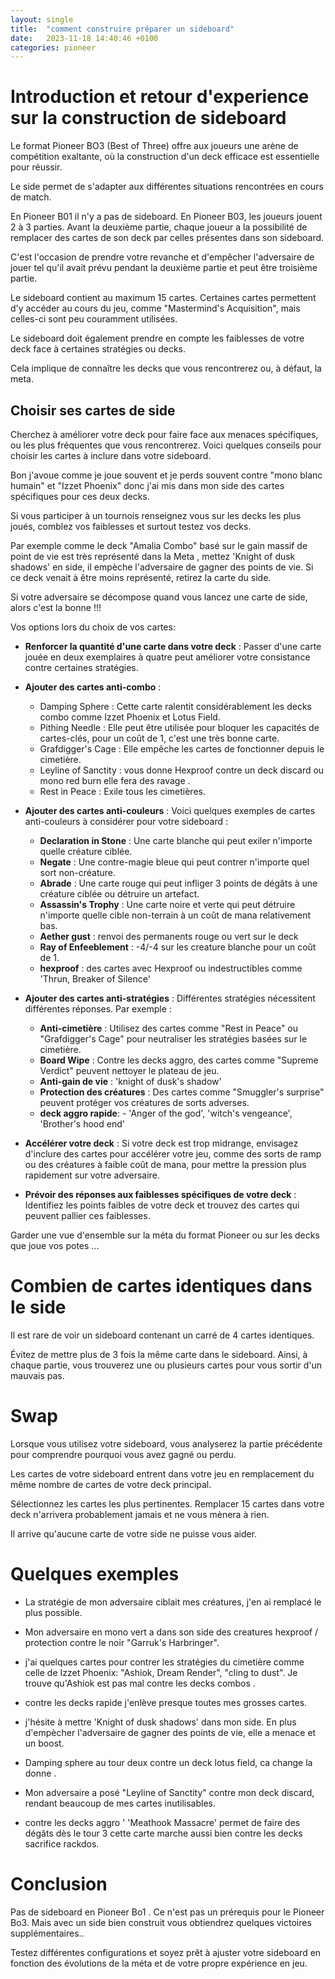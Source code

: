 ```yaml
---
layout: single
title:  "comment construire préparer un sideboard"
date:   2023-11-18 14:40:46 +0100
categories: pioneer
---
```


# Introduction et retour d'experience sur la construction de sideboard

Le format Pioneer BO3 (Best of Three) offre aux joueurs une arène de compétition exaltante, où la construction d'un deck efficace est essentielle pour réussir.

Le side permet de s'adapter aux différentes situations rencontrées en cours de match.

En Pioneer B01 il n'y a pas de sideboard. En Pioneer B03, les joueurs jouent 2 à 3 parties. Avant la deuxième partie, chaque joueur a la possibilité de remplacer des cartes de son deck par celles présentes dans son sideboard.

C'est l'occasion de prendre votre revanche et d'empêcher l'adversaire de jouer tel qu'il avait prévu pendant la deuxième partie et peut être troisième partie.

Le sideboard contient au maximum 15 cartes. Certaines cartes permettent d'y accéder au cours du jeu, comme "Mastermind's Acquisition", mais celles-ci sont peu couramment utilisées.

Le sideboard doit également prendre en compte les faiblesses de votre deck face à certaines stratégies ou decks.

Cela implique de connaître les decks que vous rencontrerez ou, à défaut, la meta.

## Choisir ses cartes de side

Cherchez à améliorer votre deck pour faire face aux menaces spécifiques, ou les plus fréquentes que vous rencontrerez. Voici quelques conseils pour choisir les cartes à inclure dans votre sideboard.

Bon j'avoue comme je joue souvent et je perds souvent contre "mono blanc humain" et "Izzet Phoenix" donc j'ai mis dans mon side des cartes spécifiques pour ces deux decks.

Si vous participer à un tournois renseignez vous sur les decks les plus joués, comblez vos faiblesses et surtout testez vos decks.

Par exemple comme le deck "Amalia Combo" basé sur le gain massif de point de vie est très représenté dans la Meta , mettez 'Knight of dusk shadows' en side, il empèche l'adversaire de gagner des points de vie. Si ce deck venait à être moins représenté, retirez la carte du side.

Si votre adversaire se décompose quand vous lancez une carte de side, alors c'est la bonne !!!

Vos options lors du choix de vos cartes:

- **Renforcer la quantité d'une carte dans votre deck** : Passer d'une carte jouée en deux exemplaires à quatre peut améliorer votre consistance contre certaines stratégies.

- **Ajouter des cartes anti-combo** :
  - Damping Sphere : Cette carte ralentit considérablement les decks combo comme Izzet Phoenix et Lotus Field.
  - Pithing Needle : Elle peut être utilisée pour bloquer les capacités de cartes-clés, pour un coût de 1, c'est une très bonne carte.
  - Grafdigger's Cage : Elle empêche les cartes de fonctionner depuis le cimetière.
  - Leyline of Sanctity : vous donne Hexproof contre un deck discard ou mono red burn elle fera des ravage .
  - Rest in Peace : Exile tous les cimetières.

- **Ajouter des cartes anti-couleurs** : Voici quelques exemples de cartes anti-couleurs à considérer pour votre sideboard :
  - **Declaration in Stone** : Une carte blanche qui peut exiler n'importe quelle créature ciblée.
  - **Negate** : Une contre-magie bleue qui peut contrer n'importe quel sort non-créature.
  - **Abrade** : Une carte rouge qui peut infliger 3 points de dégâts à une créature ciblée ou détruire un artefact.
  - **Assassin's Trophy** : Une carte noire et verte qui peut détruire n'importe quelle cible non-terrain à un coût de mana relativement bas.
  - **Aether gust** : renvoi des permanents rouge ou vert sur le deck
  - **Ray of Enfeeblement** : -4/-4 sur les creature blanche pour un coût de 1.
  - **hexproof** : des cartes avec Hexproof ou indestructibles comme 'Thrun, Breaker of Silence'

- **Ajouter des cartes anti-stratégies** : Différentes stratégies nécessitent différentes réponses. Par exemple :
  - **Anti-cimetière** : Utilisez des cartes comme "Rest in Peace" ou "Grafdigger's Cage" pour neutraliser les stratégies basées sur le cimetière.
  - **Board Wipe** : Contre les decks aggro, des cartes comme "Supreme Verdict" peuvent nettoyer le plateau de jeu.
  - **Anti-gain de vie** : 'knight of dusk's shadow'
  - **Protection des créatures** : Des cartes comme "Smuggler's surprise" peuvent protéger vos créatures de sorts adverses.
  - **deck aggro rapide**: - 'Anger of the god', 'witch's vengeance', 'Brother's hood end'

- **Accélérer votre deck** : Si votre deck est trop midrange, envisagez d'inclure des cartes pour accélérer votre jeu, comme des sorts de ramp ou des créatures à faible coût de mana, pour mettre la pression plus rapidement sur votre adversaire.

- **Prévoir des réponses aux faiblesses spécifiques de votre deck** : Identifiez les points faibles de votre deck et trouvez des cartes qui peuvent pallier ces faiblesses.

Garder une vue d'ensemble sur la méta du format Pioneer ou sur les decks que joue vos potes ...

# Combien de cartes identiques dans le side

Il est rare de voir un sideboard contenant un carré de 4 cartes identiques.

Évitez de mettre plus de 3 fois la même carte dans le sideboard. Ainsi, à chaque partie, vous trouverez une ou plusieurs cartes pour vous sortir d'un mauvais pas.

# Swap

Lorsque vous utilisez votre sideboard, vous analyserez la partie précédente pour comprendre pourquoi vous avez gagné ou perdu.

Les cartes de votre sideboard entrent dans votre jeu en remplacement du même nombre de cartes de votre deck principal.

Sélectionnez les cartes les plus pertinentes. Remplacer 15 cartes dans votre deck n'arrivera probablement jamais et ne vous mènera à rien.

Il arrive qu'aucune carte de votre side ne puisse vous aider.

# Quelques exemples

- La stratégie de mon adversaire ciblait mes créatures, j'en ai remplacé le plus possible.

- Mon adversaire en mono vert a dans son side des creatures hexproof / protection contre le noir "Garruk's Harbringer".

- j'ai quelques cartes pour contrer les stratégies du cimetière comme celle de Izzet Phoenix:  "Ashiok, Dream Render", "cling to dust". Je trouve qu'Ashiok est pas mal contre les decks combos .

- contre les decks rapide j'enlève presque toutes mes grosses cartes.

- j'hésite à mettre 'Knight of dusk shadows' dans mon side. En plus d'empècher l'adversaire de gagner des points de vie, elle a menace et un boost.

- Damping sphere au tour deux contre un deck lotus field, ca change la donne .

- Mon adversaire a posé "Leyline of Sanctity" contre mon deck discard, rendant beaucoup de mes cartes inutilisables.

- contre les decks aggro ' 'Meathook Massacre' permet de faire des dégâts dès le tour 3 cette carte marche aussi bien contre les decks sacrifice rackdos.



# Conclusion

Pas de sideboard en Pioneer Bo1 . Ce n'est pas un prérequis pour le Pioneer Bo3. Mais avec un side bien construit vous obtiendrez quelques victoires supplémentaires..

Testez différentes configurations et soyez prêt à ajuster votre sideboard en fonction des évolutions de la méta et de votre propre expérience en jeu.


